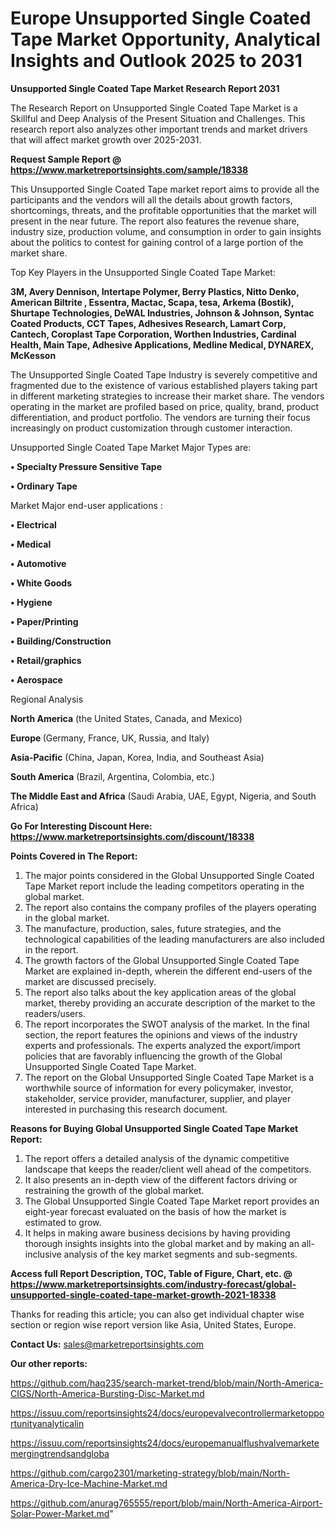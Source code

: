  # Europe Unsupported Single Coated Tape Market Opportunity, Analytical Insights and Outlook 2025 to 2031

<strong>Unsupported Single Coated Tape Market Research Report 2031</strong>

The Research Report on Unsupported Single Coated Tape Market is a Skillful and Deep Analysis of the Present Situation and Challenges. This research report also analyzes other important trends and market drivers that will affect market growth over 2025-2031.

<strong>Request Sample Report @ <a href=https://www.marketreportsinsights.com/sample/18338>https://www.marketreportsinsights.com/sample/18338</a></strong>

This Unsupported Single Coated Tape market report aims to provide all the participants and the vendors will all the details about growth factors, shortcomings, threats, and the profitable opportunities that the market will present in the near future. The report also features the revenue share, industry size, production volume, and consumption in order to gain insights about the politics to contest for gaining control of a large portion of the market share.

Top Key Players in the Unsupported Single Coated Tape Market:

<strong>3M, Avery Dennison, Intertape Polymer, Berry Plastics, Nitto Denko, American Biltrite , Essentra, Mactac, Scapa, tesa, Arkema (Bostik), Shurtape Technologies, DeWAL Industries, Johnson & Johnson, Syntac Coated Products, CCT Tapes, Adhesives Research, Lamart Corp, Cantech, Coroplast Tape Corporation, Worthen Industries, Cardinal Health, Main Tape, Adhesive Applications, Medline Medical, DYNAREX, McKesson</strong>

The Unsupported Single Coated Tape Industry is severely competitive and fragmented due to the existence of various established players taking part in different marketing strategies to increase their market share. The vendors operating in the market are profiled based on price, quality, brand, product differentiation, and product portfolio. The vendors are turning their focus increasingly on product customization through customer interaction.

Unsupported Single Coated Tape Market Major Types are:

<strong>• Specialty Pressure Sensitive Tape

• Ordinary Tape</strong>

Market Major end-user applications :

<strong>• Electrical

• Medical

• Automotive

• White Goods

• Hygiene

• Paper/Printing

• Building/Construction

• Retail/graphics

• Aerospace</strong>

Regional Analysis

</u><strong><b>North America</b></strong> (the United States, Canada, and Mexico)

<strong><b>Europe </b></strong>(Germany, France, UK, Russia, and Italy)

<strong><b>Asia-Pacific</b></strong> (China, Japan, Korea, India, and Southeast Asia)

<strong><b>South America</b></strong> (Brazil, Argentina, Colombia, etc.)

<strong><b>The Middle East and Africa</b></strong> (Saudi Arabia, UAE, Egypt, Nigeria, and South Africa)

<strong>Go For Interesting Discount Here: <a href=https://www.marketreportsinsights.com/discount/18338>https://www.marketreportsinsights.com/discount/18338</a></strong>

<strong>Points Covered in The Report:</strong>
<ol>
  <li>The major points considered in the Global Unsupported Single Coated Tape Market report include the leading competitors operating in the global market.</li>
  <li>The report also contains the company profiles of the players operating in the global market.</li>
  <li>The manufacture, production, sales, future strategies, and the technological capabilities of the leading manufacturers are also included in the report.</li>
  <li>The growth factors of the Global Unsupported Single Coated Tape Market are explained in-depth, wherein the different end-users of the market are discussed precisely.</li>
  <li>The report also talks about the key application areas of the global market, thereby providing an accurate description of the market to the readers/users.</li>
  <li>The report incorporates the SWOT analysis of the market. In the final section, the report features the opinions and views of the industry experts and professionals. The experts analyzed the export/import policies that are favorably influencing the growth of the Global Unsupported Single Coated Tape Market.</li>
  <li>The report on the Global Unsupported Single Coated Tape Market is a worthwhile source of information for every policymaker, investor, stakeholder, service provider, manufacturer, supplier, and player interested in purchasing this research document.</li>
</ol>
<strong>Reasons for Buying Global Unsupported Single Coated Tape Market Report:</strong>

<ol>
  <li>The report offers a detailed analysis of the dynamic competitive landscape that keeps the reader/client well ahead of the competitors.</li>
  <li>It also presents an in-depth view of the different factors driving or restraining the growth of the global market.</li>
  <li>The Global Unsupported Single Coated Tape Market report provides an eight-year forecast evaluated on the basis of how the market is estimated to grow.</li>
  <li>It helps in making aware business decisions by having providing thorough insights insights into the global market and by making an all-inclusive analysis of the key market segments and sub-segments.</li>
</ol>
<strong>Access full Report Description, TOC, Table of Figure, Chart, etc. @ <a href=https://www.marketreportsinsights.com/industry-forecast/global-unsupported-single-coated-tape-market-growth-2021-18338>https://www.marketreportsinsights.com/industry-forecast/global-unsupported-single-coated-tape-market-growth-2021-18338</a></strong>


Thanks for reading this article; you can also get individual chapter wise section or region wise report version like Asia, United States, Europe.

<strong>Contact Us:</strong>
sales@marketreportsinsights.com

<strong>Our other reports:</strong>

<a href=https://github.com/haq235/search-market-trend/blob/main/North-America-CIGS/North-America-Bursting-Disc-Market.md>https://github.com/haq235/search-market-trend/blob/main/North-America-CIGS/North-America-Bursting-Disc-Market.md</a>

<a href=https://issuu.com/reportsinsights24/docs/europevalvecontrollermarketopportunityanalyticalin>https://issuu.com/reportsinsights24/docs/europevalvecontrollermarketopportunityanalyticalin</a>

<a href=https://issuu.com/reportsinsights24/docs/europemanualflushvalvemarketemergingtrendsandgloba>https://issuu.com/reportsinsights24/docs/europemanualflushvalvemarketemergingtrendsandgloba</a>

<a href=https://github.com/cargo2301/marketing-strategy/blob/main/North-America-Dry-Ice-Machine-Market.md>https://github.com/cargo2301/marketing-strategy/blob/main/North-America-Dry-Ice-Machine-Market.md</a>

<a href=https://github.com/anurag765555/report/blob/main/North-America-Airport-Solar-Power-Market.md>https://github.com/anurag765555/report/blob/main/North-America-Airport-Solar-Power-Market.md</a>"
